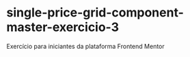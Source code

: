 # single-price-grid-component-master-exercicio-3
 Exercício para iniciantes da plataforma Frontend Mentor
